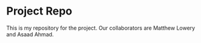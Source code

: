 # Project Repo

This is my repository for the project. Our collaborators are Matthew Lowery and Asaad Ahmad.

